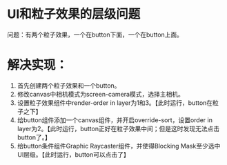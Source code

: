 # UI和粒子效果的层级问题

问题：有两个粒子效果，一个在button下面，一个在button上面。

# 解决实现：

1. 首先创建两个粒子效果和一个button。
2. 修改canvas中相机模式为screen-camera模式，选择主相机。
3. 设置粒子效果组件中render-order in layer为1和3。【此时运行，button在粒子之下】
4. 给button组件添加一个canvas组件，并开启override-sort，设置order in layer为2。【此时运行，button正好在粒子效果中间；但是这时发现无法点击button了。】
5. 给button条件组件Graphic Raycaster组件，并使得Blocking Mask至少选中UI层级。【此时运行，button可以点击了】

